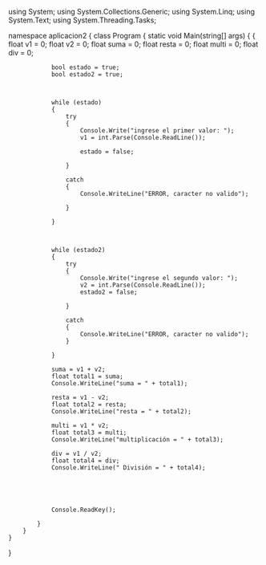
using System;
using System.Collections.Generic;
using System.Linq;
using System.Text;
using System.Threading.Tasks;

namespace aplicacion2
{
    class Program
    {
        static void Main(string[] args)
        {
            {
                float v1 = 0;
                float v2 = 0;
                float suma = 0;
                float resta = 0;
                float multi = 0;
                float div = 0;



                bool estado = true;
                bool estado2 = true;



                while (estado)
                {
                    try
                    {
                        Console.Write("ingrese el primer valor: ");
                        v1 = int.Parse(Console.ReadLine());

                        estado = false;

                    }

                    catch
                    {
                        Console.WriteLine("ERROR, caracter no valido");

                    }

                }



                while (estado2)
                {
                    try
                    {
                        Console.Write("ingrese el segundo valor: ");
                        v2 = int.Parse(Console.ReadLine());
                        estado2 = false;

                    }

                    catch
                    {
                        Console.WriteLine("ERROR, caracter no valido");
                    }

                }

                suma = v1 + v2;
                float total1 = suma;
                Console.WriteLine("suma = " + total1);

                resta = v1 - v2;
                float total2 = resta;
                Console.WriteLine("resta = " + total2);

                multi = v1 * v2;
                float total3 = multi;
                Console.WriteLine("multiplicación = " + total3);

                div = v1 / v2;
                float total4 = div;
                Console.WriteLine(" División = " + total4);





                Console.ReadKey();

            }
        }
    }
}
